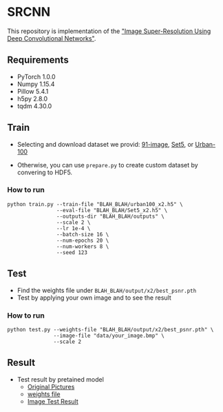 # SRCNN

This repository is implementation of the ["Image Super-Resolution Using Deep Convolutional Networks"](https://arxiv.org/abs/1501.00092).


## Requirements

- PyTorch 1.0.0
- Numpy 1.15.4
- Pillow 5.4.1
- h5py 2.8.0
- tqdm 4.30.0

## Train

- Selecting and download dataset we provid: [91-image](https://drive.google.com/drive/folders/1DlDbMYjYk9K2Z-Or83kSloDZZAcmVTQF?usp=share_link), [Set5](https://drive.google.com/drive/folders/1QAAYUWV4p4DiHynXxhxy5fHESYpsninY?usp=share_link), or [Urban-100](https://drive.google.com/drive/folders/1-32AkTyJoj-k5Dlx5SKmfJfCYbBMOK75?usp=share_link)

- Otherwise, you can use `prepare.py` to create custom dataset by convering to HDF5.

### How to run

```
python train.py --train-file "BLAH_BLAH/urban100_x2.h5" \
                --eval-file "BLAH_BLAH/Set5_x2.h5" \
                --outputs-dir "BLAH_BLAH/outputs" \
                --scale 2 \
                --lr 1e-4 \
                --batch-size 16 \
                --num-epochs 20 \
                --num-workers 8 \
                --seed 123                
```



## Test

- Find the weights file under `BLAH_BLAH/output/x2/best_psnr.pth`
- Test by applying your own image and to see the result

### How to run
```
python test.py --weights-file "BLAH_BLAH/output/x2/best_psnr.pth" \
               --image-file "data/your_image.bmp" \
               --scale 2
```

## Result
- Test result by pretained model 
  - [Original Pictures](https://drive.google.com/drive/folders/16FY-BWGAb0JktlzPfVgXWczCE75UkT09?usp=share_link)
  - [weights file](https://drive.google.com/drive/folders/1EpMve4jHRMc7HlMOghnioL8Q2sT1qBjr?usp=share_link)
  - [Image Test Result](https://drive.google.com/drive/folders/1nF6Q-OQb5nlqYLWZ_OJW5NnoGQph-Qb_?usp=share_link)


